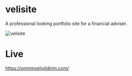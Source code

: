 # velisite

A professional looking portfolio site for a financial adviser.

![velisite](https://github.com/cagatayiscann/velisite/assets/64129421/4e9eda98-b25d-4064-a688-060ac38d506e)


# Live
https://smmmveliyildirim.com/
